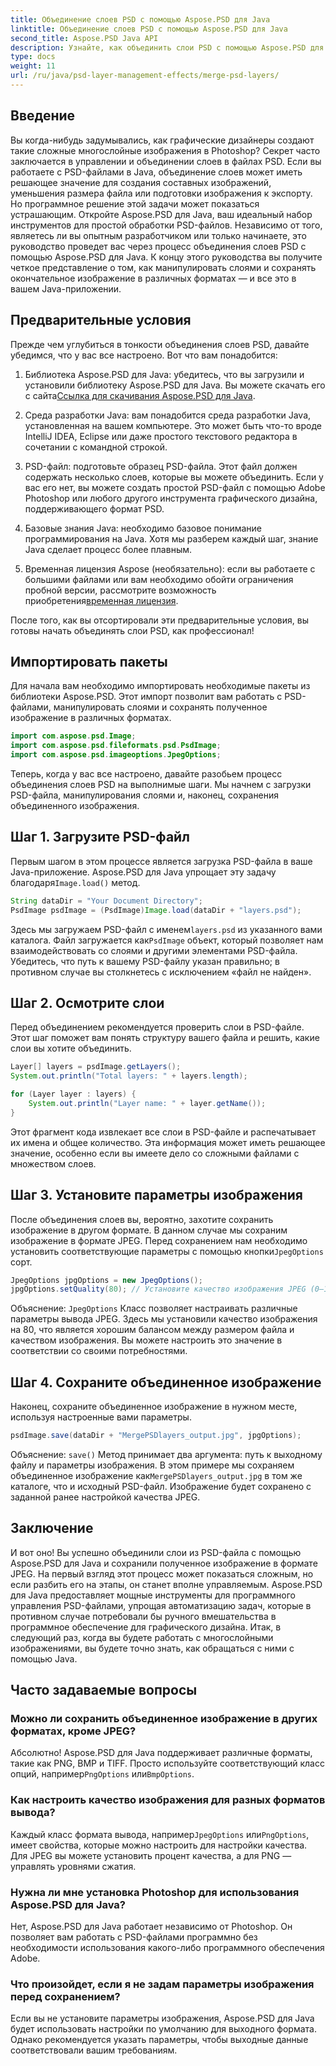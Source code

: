 ```yaml
---
title: Объединение слоев PSD с помощью Aspose.PSD для Java
linktitle: Объединение слоев PSD с помощью Aspose.PSD для Java
second_title: Aspose.PSD Java API
description: Узнайте, как объединить слои PSD с помощью Aspose.PSD для Java, с помощью этого пошагового руководства. Идеально подходит для разработчиков, желающих автоматизировать задачи обработки изображений.
type: docs
weight: 11
url: /ru/java/psd-layer-management-effects/merge-psd-layers/
---
```

## Введение

Вы когда-нибудь задумывались, как графические дизайнеры создают такие сложные многослойные изображения в Photoshop? Секрет часто заключается в управлении и объединении слоев в файлах PSD. Если вы работаете с PSD-файлами в Java, объединение слоев может иметь решающее значение для создания составных изображений, уменьшения размера файла или подготовки изображения к экспорту. Но программное решение этой задачи может показаться устрашающим. Откройте Aspose.PSD для Java, ваш идеальный набор инструментов для простой обработки PSD-файлов. Независимо от того, являетесь ли вы опытным разработчиком или только начинаете, это руководство проведет вас через процесс объединения слоев PSD с помощью Aspose.PSD для Java. К концу этого руководства вы получите четкое представление о том, как манипулировать слоями и сохранять окончательное изображение в различных форматах — и все это в вашем Java-приложении.

## Предварительные условия

Прежде чем углубиться в тонкости объединения слоев PSD, давайте убедимся, что у вас все настроено. Вот что вам понадобится:

1. Библиотека Aspose.PSD для Java: убедитесь, что вы загрузили и установили библиотеку Aspose.PSD для Java. Вы можете скачать его с сайта[Ссылка для скачивания Aspose.PSD для Java](https://releases.aspose.com/psd/java/).

2. Среда разработки Java: вам понадобится среда разработки Java, установленная на вашем компьютере. Это может быть что-то вроде IntelliJ IDEA, Eclipse или даже простого текстового редактора в сочетании с командной строкой.

3. PSD-файл: подготовьте образец PSD-файла. Этот файл должен содержать несколько слоев, которые вы можете объединить. Если у вас его нет, вы можете создать простой PSD-файл с помощью Adobe Photoshop или любого другого инструмента графического дизайна, поддерживающего формат PSD.

4. Базовые знания Java: необходимо базовое понимание программирования на Java. Хотя мы разберем каждый шаг, знание Java сделает процесс более плавным.

5.  Временная лицензия Aspose (необязательно): если вы работаете с большими файлами или вам необходимо обойти ограничения пробной версии, рассмотрите возможность приобретения[временная лицензия](https://purchase.aspose.com/temporary-license/).

После того, как вы отсортировали эти предварительные условия, вы готовы начать объединять слои PSD, как профессионал!

## Импортировать пакеты

Для начала вам необходимо импортировать необходимые пакеты из библиотеки Aspose.PSD. Этот импорт позволит вам работать с PSD-файлами, манипулировать слоями и сохранять полученное изображение в различных форматах.

```java
import com.aspose.psd.Image;
import com.aspose.psd.fileformats.psd.PsdImage;
import com.aspose.psd.imageoptions.JpegOptions;
```

Теперь, когда у вас все настроено, давайте разобьем процесс объединения слоев PSD на выполнимые шаги. Мы начнем с загрузки PSD-файла, манипулирования слоями и, наконец, сохранения объединенного изображения.

## Шаг 1. Загрузите PSD-файл

 Первым шагом в этом процессе является загрузка PSD-файла в ваше Java-приложение. Aspose.PSD для Java упрощает эту задачу благодаря`Image.load()` метод.

```java
String dataDir = "Your Document Directory";
PsdImage psdImage = (PsdImage)Image.load(dataDir + "layers.psd");
```

 Здесь мы загружаем PSD-файл с именем`layers.psd` из указанного вами каталога. Файл загружается как`PsdImage` объект, который позволяет нам взаимодействовать со слоями и другими элементами PSD-файла. Убедитесь, что путь к вашему PSD-файлу указан правильно; в противном случае вы столкнетесь с исключением «файл не найден».

## Шаг 2. Осмотрите слои

Перед объединением рекомендуется проверить слои в PSD-файле. Этот шаг поможет вам понять структуру вашего файла и решить, какие слои вы хотите объединить.

```java
Layer[] layers = psdImage.getLayers();
System.out.println("Total layers: " + layers.length);

for (Layer layer : layers) {
    System.out.println("Layer name: " + layer.getName());
}
```

Этот фрагмент кода извлекает все слои в PSD-файле и распечатывает их имена и общее количество. Эта информация может иметь решающее значение, особенно если вы имеете дело со сложными файлами с множеством слоев.

## Шаг 3. Установите параметры изображения

 После объединения слоев вы, вероятно, захотите сохранить изображение в другом формате. В данном случае мы сохраним изображение в формате JPEG. Перед сохранением нам необходимо установить соответствующие параметры с помощью кнопки`JpegOptions` сорт.

```java
JpegOptions jpgOptions = new JpegOptions();
jpgOptions.setQuality(80); // Установите качество изображения JPEG (0–100).
```

Объяснение:
`JpegOptions` Класс позволяет настраивать различные параметры вывода JPEG. Здесь мы установили качество изображения на 80, что является хорошим балансом между размером файла и качеством изображения. Вы можете настроить это значение в соответствии со своими потребностями.

## Шаг 4. Сохраните объединенное изображение

Наконец, сохраните объединенное изображение в нужном месте, используя настроенные вами параметры.

```java
psdImage.save(dataDir + "MergePSDlayers_output.jpg", jpgOptions);
```

Объяснение:
`save()` Метод принимает два аргумента: путь к выходному файлу и параметры изображения. В этом примере мы сохраняем объединенное изображение как`MergePSDlayers_output.jpg` в том же каталоге, что и исходный PSD-файл. Изображение будет сохранено с заданной ранее настройкой качества JPEG.

## Заключение

И вот оно! Вы успешно объединили слои из PSD-файла с помощью Aspose.PSD для Java и сохранили полученное изображение в формате JPEG. На первый взгляд этот процесс может показаться сложным, но если разбить его на этапы, он станет вполне управляемым. Aspose.PSD для Java предоставляет мощные инструменты для программного управления PSD-файлами, упрощая автоматизацию задач, которые в противном случае потребовали бы ручного вмешательства в программное обеспечение для графического дизайна. Итак, в следующий раз, когда вы будете работать с многослойными изображениями, вы будете точно знать, как обращаться с ними с помощью Java.

## Часто задаваемые вопросы

### Можно ли сохранить объединенное изображение в других форматах, кроме JPEG?
Абсолютно! Aspose.PSD для Java поддерживает различные форматы, такие как PNG, BMP и TIFF. Просто используйте соответствующий класс опций, например`PngOptions` или`BmpOptions`.

### Как настроить качество изображения для разных форматов вывода?
 Каждый класс формата вывода, например`JpegOptions` или`PngOptions`, имеет свойства, которые можно настроить для настройки качества. Для JPEG вы можете установить процент качества, а для PNG — управлять уровнями сжатия.

### Нужна ли мне установка Photoshop для использования Aspose.PSD для Java?
Нет, Aspose.PSD для Java работает независимо от Photoshop. Он позволяет вам работать с PSD-файлами программно без необходимости использования какого-либо программного обеспечения Adobe.

### Что произойдет, если я не задам параметры изображения перед сохранением?
Если вы не установите параметры изображения, Aspose.PSD для Java будет использовать настройки по умолчанию для выходного формата. Однако рекомендуется указать параметры, чтобы выходные данные соответствовали вашим требованиям.